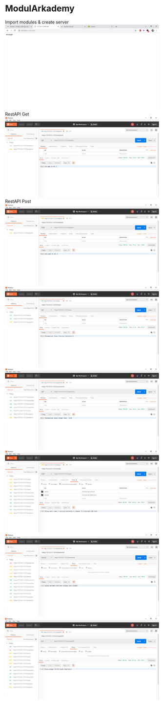 # ModulArkademy
Import modules & create server
![alt text](https://github.com/ClarissaSanindita/ModulArkademy/blob/master/1.PNG)
RestAPI Get
![alt text](https://github.com/ClarissaSanindita/ModulArkademy/blob/master/2.PNG)
RestAPI Post
![alt text](https://github.com/ClarissaSanindita/ModulArkademy/blob/master/3.PNG)
![alt text](https://github.com/ClarissaSanindita/ModulArkademy/blob/master/4.PNG)
![alt text](https://github.com/ClarissaSanindita/ModulArkademy/blob/master/5.PNG)
![alt text](https://github.com/ClarissaSanindita/ModulArkademy/blob/master/6.PNG)
![alt text](https://github.com/ClarissaSanindita/ModulArkademy/blob/master/7.PNG)
![alt text](https://github.com/ClarissaSanindita/ModulArkademy/blob/master/8.PNG)

